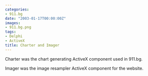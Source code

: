 ```yaml
---
categories:
- 911.bg
date: "2003-01-17T00:00:00Z"
images:
- 911.bg.png
tags:
- Delphi
- ActiveX
title: Charter and Imager
---
```


Charter was the chart generating ActiveX component used in 911.bg.

Imager was the image resampler ActiveX component for the website.
